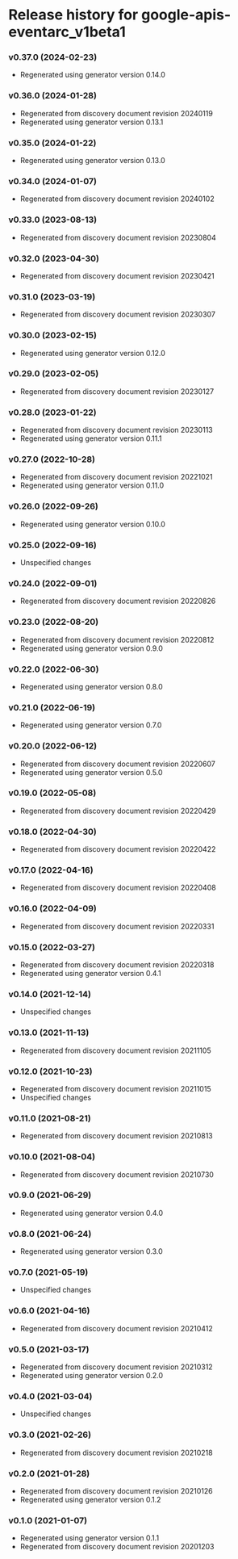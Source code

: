 # Release history for google-apis-eventarc_v1beta1

### v0.37.0 (2024-02-23)

* Regenerated using generator version 0.14.0

### v0.36.0 (2024-01-28)

* Regenerated from discovery document revision 20240119
* Regenerated using generator version 0.13.1

### v0.35.0 (2024-01-22)

* Regenerated using generator version 0.13.0

### v0.34.0 (2024-01-07)

* Regenerated from discovery document revision 20240102

### v0.33.0 (2023-08-13)

* Regenerated from discovery document revision 20230804

### v0.32.0 (2023-04-30)

* Regenerated from discovery document revision 20230421

### v0.31.0 (2023-03-19)

* Regenerated from discovery document revision 20230307

### v0.30.0 (2023-02-15)

* Regenerated using generator version 0.12.0

### v0.29.0 (2023-02-05)

* Regenerated from discovery document revision 20230127

### v0.28.0 (2023-01-22)

* Regenerated from discovery document revision 20230113
* Regenerated using generator version 0.11.1

### v0.27.0 (2022-10-28)

* Regenerated from discovery document revision 20221021
* Regenerated using generator version 0.11.0

### v0.26.0 (2022-09-26)

* Regenerated using generator version 0.10.0

### v0.25.0 (2022-09-16)

* Unspecified changes

### v0.24.0 (2022-09-01)

* Regenerated from discovery document revision 20220826

### v0.23.0 (2022-08-20)

* Regenerated from discovery document revision 20220812
* Regenerated using generator version 0.9.0

### v0.22.0 (2022-06-30)

* Regenerated using generator version 0.8.0

### v0.21.0 (2022-06-19)

* Regenerated using generator version 0.7.0

### v0.20.0 (2022-06-12)

* Regenerated from discovery document revision 20220607
* Regenerated using generator version 0.5.0

### v0.19.0 (2022-05-08)

* Regenerated from discovery document revision 20220429

### v0.18.0 (2022-04-30)

* Regenerated from discovery document revision 20220422

### v0.17.0 (2022-04-16)

* Regenerated from discovery document revision 20220408

### v0.16.0 (2022-04-09)

* Regenerated from discovery document revision 20220331

### v0.15.0 (2022-03-27)

* Regenerated from discovery document revision 20220318
* Regenerated using generator version 0.4.1

### v0.14.0 (2021-12-14)

* Unspecified changes

### v0.13.0 (2021-11-13)

* Regenerated from discovery document revision 20211105

### v0.12.0 (2021-10-23)

* Regenerated from discovery document revision 20211015
* Unspecified changes

### v0.11.0 (2021-08-21)

* Regenerated from discovery document revision 20210813

### v0.10.0 (2021-08-04)

* Regenerated from discovery document revision 20210730

### v0.9.0 (2021-06-29)

* Regenerated using generator version 0.4.0

### v0.8.0 (2021-06-24)

* Regenerated using generator version 0.3.0

### v0.7.0 (2021-05-19)

* Unspecified changes

### v0.6.0 (2021-04-16)

* Regenerated from discovery document revision 20210412

### v0.5.0 (2021-03-17)

* Regenerated from discovery document revision 20210312
* Regenerated using generator version 0.2.0

### v0.4.0 (2021-03-04)

* Unspecified changes

### v0.3.0 (2021-02-26)

* Regenerated from discovery document revision 20210218

### v0.2.0 (2021-01-28)

* Regenerated from discovery document revision 20210126
* Regenerated using generator version 0.1.2

### v0.1.0 (2021-01-07)

* Regenerated using generator version 0.1.1
* Regenerated from discovery document revision 20201203

